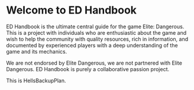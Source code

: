 # Welcome to ED Handbook

ED Handbook is the ultimate central guide for the game Elite: Dangerous. This is a project with individuals who are enthusiastic about the game and wish to help the community with quality resources, rich in information, and documented by experienced players with a deep understanding of the game and its mechanics. 

We are not endorsed by Elite Dangerous, we are not partnered with Elite Dangerous. ED Handbook is purely a collaborative passion project.

This is HellsBackupPlan.